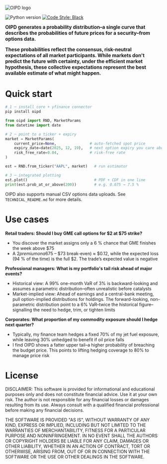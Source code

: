 ![OIPD logo](.meta/images/OIPD%20Logo.png)

![Python version](https://img.shields.io/badge/python-3.10-blue.svg)
[![Code Style: Black](https://img.shields.io/badge/code%20style-black-black.svg)](https://github.com/ambv/black)

<div style="font-size: 1.1em;"><strong>OIPD generates a probability distribution–a single curve that describes the probabilities of future prices for a security–from options data.

These probabilities reflect the consensus, risk-neutral expectations of all market participants. While markets don't predict the future with certainty, under the efficient market hypothesis, these collective expectations represent the best available estimate of what might happen.</strong></div>

# Quick start

```bash
# 1 ─ install core + yfinance connector
pip install oipd
```

```python
from oipd import RND, MarketParams
from datetime import date

# 2 ─ point to a ticker + expiry
market = MarketParams(
    current_price=None,               # auto-fetched spot price
    expiry_date=date(2025, 12, 19),   # next option expiry you care about
    risk_free_rate=0.04,              # risk-free rate
)

est = RND.from_ticker("AAPL", market)   # run estimator

# 3 ─ integrated plotting
est.plot()                              # PDF + CDF in one line
print(est.prob_at_or_above(200))        # e.g. 0.075 → 7.5 %
```

OIPD also supports manual CSV options data uploads. See `TECHNICAL_README.md` for more details.

# Use cases

**Retail traders: Should I buy GME call options for $2 at $75 strike?**

- You discover the market assigns only a 6 % chance that GME finishes the week above $75
- A $2 premium on a 6% event means the expected gain is 0.06 × ($75 – $73 break-even) ≈ $0.12, while the expected loss (94 % of the time) is the full $2. The trade’s expected value is negative

**Professional managers: What is my portfolio's tail risk ahead of major events?**

- Historical view: A 99% one-month VaR of 3% is backward-looking and assumes a parametric distribution–often unrealistic before catalysts
- Market-implied view: Ahead of earnings and a central-bank meeting, pull option-implied distributions for holdings. The forward-looking, non-parametric distribution point to a 6% VaR–twice the historical figure–signalling the need to hedge, trim, or tighten limits

**Corporates: What proportion of my commodity exposure should I hedge next quarter?**

- Typically, my finance team hedges a fixed 70% of my jet fuel exposure, while leaving 30% unhedged to benefit if oil price falls
- I find OIPD shows a fatter upper tail–a higher probability of breaching the budget price. This points to lifting hedging coverage to 80% to manage price risk

# License

DISCLAIMER: This software is provided for informational and educational purposes only and does not constitute financial advice. Use it at your own risk. The author is not responsible for any financial losses or damages resulting from its use. Always consult with a qualified financial professional before making any financial decisions.

THE SOFTWARE IS PROVIDED "AS IS", WITHOUT WARRANTY OF ANY KIND, EXPRESS OR IMPLIED, INCLUDING BUT NOT LIMITED TO THE WARRANTIES OF MERCHANTABILITY, FITNESS FOR A PARTICULAR PURPOSE AND NONINFRINGEMENT. IN NO EVENT SHALL THE AUTHORS OR COPYRIGHT HOLDERS BE LIABLE FOR ANY CLAIM, DAMAGES OR OTHER LIABILITY, WHETHER IN AN ACTION OF CONTRACT, TORT OR OTHERWISE, ARISING FROM, OUT OF OR IN CONNECTION WITH THE SOFTWARE OR THE USE OR OTHER DEALINGS IN THE SOFTWARE.
